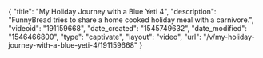 {
    "title": "My Holiday Journey with a Blue Yeti 4",
    "description": "FunnyBread tries to share a home cooked holiday meal with a carnivore.",
    "videoid": "191159668",
    "date_created": "1545749632",
    "date_modified": "1546466800",
    "type": "captivate",
    "layout": "video",
    "url": "\/v\/my-holiday-journey-with-a-blue-yeti-4\/191159668"
}